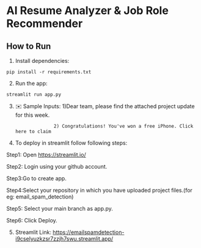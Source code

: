 # AI Resume Analyzer & Job Role Recommender

## How to Run

1. Install dependencies:
```
pip install -r requirements.txt

```

2. Run the app:
```
streamlit run app.py
```

3. ✉️ Sample Inputs: 1)Dear team, please find the attached project update for this week.

                     2) Congratulations! You've won a free iPhone. Click here to claim


4. To deploy in streamlit follow following steps:

Step1: Open https://streamlit.io/

Step2: Login using your github account.

Step3:Go to create app.

Step4:Select your repository in which you have uploaded project files.(for eg: email_spam_detection)

Step5: Select your main branch as app.py.

Step6: Click Deploy.


5. Streamlit Link: https://emailspamdetection-i9cselyuzkzsr7zzjh7swu.streamlit.app/

                   

